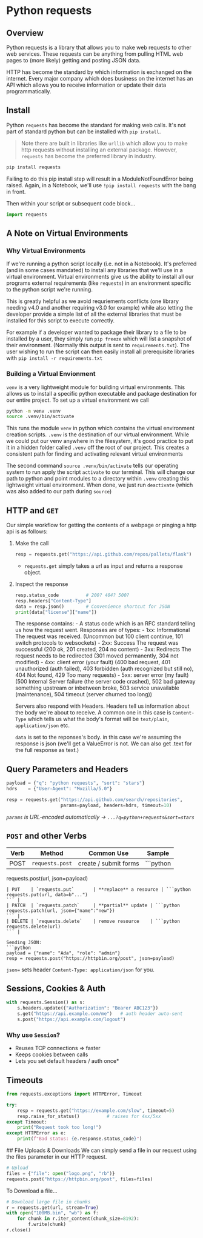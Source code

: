 # Python requests

## Overview
Python requests is a library that allows you to make web requests to other web services.  These requests can be anything from pulling HTML web pages to (more likely) getting and posting JSON data.

HTTP has become the standard by which information is exchanged on the internet.  Every major company which does business on the internet has an API which allows you to receive information or update their data programmatically.

## Install
Python `requests` has become the standard for making web calls.  It's not part of standard python but can be installed with `pip install`.

> Note there are built in libraries like `urllib` which allow you to make http requests without installing an external package.  However, `requests` has become the preferred library in industry.

```bash
pip install requests
```

Failing to do this pip install step will result in a ModuleNotFoundError being raised.  Again, in a Notebook, we'll use `!pip install requests` with the bang in front.

Then within your script or subsequent code block...

```python
import requests
```

## A Note on Virtual Environments
### Why Virtual Environments
If we're running a python script locally (i.e. not in a Notebook). It's preferred (and in some cases mandated) to install any libraries that we'll use in a virtual environment.  Virtual environments give us the ability to install all our programs external requirements (like `requests`) in an environment specific to the python script we're running.

This is greatly helpful as we avoid requriements conflicts (one library needing v4.0 and another requiring v3.0 for example)  while also letting the developer provide a simple list of all the external libraries that must be installed for this script to execute correctly.

For example if a developer wanted to package their library to a file to be installed by a user, they simply run `pip freeze` which will list a snapshot of their environment.  (Normally this output is sent to `requirements.txt`). The user wishing to run the script can then easily install all prerequisite libraries with `pip install -r requirements.txt`

### Building a Virtual Envionment
`venv` is a very lightweight module for building virtual environments.  This allows us to install a specific python executable and package destination for our entire project.  To set up a virtual environment we call

```bash
python -m venv .venv
source .venv/bin/activate
```

This runs the module `venv` in python which contains the virtual environment creation scripts.  `.venv` is the destination of our virtual environment.  While we could put our venv anywhere in the filesystem, it's good practice to put it in a hidden folder called `.venv` off the root of our project.  This creates a consistent path for finding and activating relevant virtual environments

The second command `source .venv/bin/activate` tells our operating system to run apply the script `activate` to our terminal.  This will change our path to python and point modules to a directory within `.venv` creating this lightweight virtual environment.  When done, we just run `deactivate` (which was also added to our path during `source`)


## HTTP and `GET`
Our simple workflow for getting the contents of a webpage or pinging a http api is as follows:

1. Make the call
    ```python
    resp = requests.get("https://api.github.com/repos/pallets/flask")
    ```

    - `requests.get` simply takes a url as input and returns a response object.

2. Inspect the response
    ```python
    resp.status_code          # 200? 404? 500?
    resp.headers["Content-Type"]
    data = resp.json()        # Convenience shortcut for JSON
    print(data["license"]["name"])
    ```

    The response contains:
        - A status code which is an RFC standard telling us how the request went.  Responses are of types:
        - 1xx: Informational The request was received. (Uncommon but 100 client continue, 101 switch protocols to websockets)
        - 2xx: Success The request was successful (200 ok, 201 created, 204 no content)
        - 3xx: Redirects The request needs to be redirected (301 moved permanently, 304 not modified)
        - 4xx: client error (your fault) (400 bad request, 401 unauthorized (auth failed), 403 forbidden (auth recognized but still no), 404 Not found, 429 Too many requests)
        - 5xx: server error (my fault) (500 Internal Server failure (the server code crashed), 502 bad gateway something upstream or inbetween broke, 503 service unavailable (maintenance), 504 timeout (server churned too long))

    Servers also respond with Headers.  Headers tell us information about the body we're about to receive.  A common one in this case is `Content-Type` which tells us what the body's format will be `text/plain`, `application/json` etc.

    `data` is set to the reponses's body.  in this case we're assuming the response is json (we'll get a ValueError is not.  We can also get .text for the full response as text.)

## Query Parameters and Headers
```python
payload = {"q": "python requests", "sort": "stars"}
hdrs    = {"User-Agent": "Mozilla/5.0"}

resp = requests.get("https://api.github.com/search/repositories",
                    params=payload, headers=hdrs, timeout=10)
```
*`params` is URL‑encoded automatically → `...?q=python+requests&sort=stars`*


## `POST` and other Verbs

| Verb   | Method               | Common Use         | Sample                                               |
|--------|----------------------|--------------------|------------------------------------------------------|
| POST   | `requests.post`      | create / submit forms | ```python
requests.post(url, json=payload)
``` |
| PUT    | `requests.put`       | **replace** a resource | ```python
requests.put(url, data=b"...")
``` |
| PATCH  | `requests.patch`     | **partial** update | ```python
requests.patch(url, json={"name":"new"})
``` |
| DELETE | `requests.delete`    | remove resource    | ```python
requests.delete(url)
``` |

Sending JSON:
```python
payload = {"name": "Ada", "role": "admin"}
resp = requests.post("https://httpbin.org/post", json=payload)
```
`json=` sets header `Content-Type: application/json` for you.

## Sessions, Cookies & Auth
```python
with requests.Session() as s:
    s.headers.update({"Authorization": "Bearer ABC123"})
    s.get("https://api.example.com/me")   # auth header auto‑sent
    s.post("https://api.example.com/logout")
```

### Why use `Session`?

- Reuses TCP connections ⇒ faster  
- Keeps cookies between calls  
- Lets you set default headers / auth once*



## Timeouts
```python
from requests.exceptions import HTTPError, Timeout

try:
    resp = requests.get("https://example.com/slow", timeout=5)
    resp.raise_for_status()          # raises for 4xx/5xx
except Timeout:
    print("Request took too long!")
except HTTPError as e:
    print(f"Bad status: {e.response.status_code}")
```


## File Uploads & Downloads
We can simply send a file in our request using the files parameter in our HTTP request.

```python
# Upload
files = {"file": open("logo.png", "rb")}
requests.post("https://httpbin.org/post", files=files)
```

To Download a file...

```python
# Download large file in chunks
r = requests.get(url, stream=True)
with open("100MB.bin", "wb") as f:
    for chunk in r.iter_content(chunk_size=8192):
        f.write(chunk)
r.close()
```
